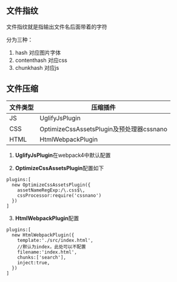 ## 文件指纹
文件指纹就是指输出文件名后面带着的字符

分为三种：
1. hash 对应图片字体
2. contenthash 对应css
3. chunkhash 对应js

## 文件压缩
| 文件类型 | 压缩插件                                 |
| -------- | ---------------------------------------- |
| JS       | UglifyJsPlugin                           |
| CSS      | OptimizeCssAssetsPlugin及预处理器cssnano |
| HTML     | HtmlWebpackPlugin                        |

1. **UglifyJsPlugin**在webpack4中默认配置

2. **OptimizeCssAssetsPlugin**配置如下
```
plugins:[
  new OptimizeCssAssetsPlugin({
    assetNameRegExp:/\.css$\,
    cssProcessor:require('cssnano')
  })
]
```
3. **HtmlWebpackPlugin**配置
```
plugins:[
  new HtmlWebpackPlugin({
    template:'./src/index.html',
    //默认为index，此处可以不配置
    filename:'index.html',
    chunks:['search'],
    inject:true,
  })
]

